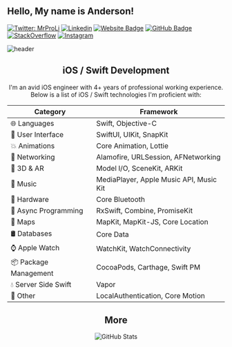 ## Hello, My name is Anderson!

[![Twitter: MrProLi](https://img.shields.io/twitter/follow/MrProLi?style=social)](https://twitter.com/MrProLi)
[![Linkedin](https://img.shields.io/badge/-andersonli2-blue?style=flat-square&logo=Linkedin&logoColor=white&link=https://www.linkedin.com/in/andersonli2/)](https://www.linkedin.com/in/andersonli2/)
[![Website Badge](https://img.shields.io/badge/-andersonli.net-47CCCC?style=flat&logo=Safari&logoColor=white&link=https://andersonli.net)](https://andersonli.net)
[![GitHub Badge](https://img.shields.io/github/followers/ljw980105?label=follow&style=social)](https://github.com/ljw980105)
[![StackOverflow](https://aleen42.github.io/badges/src/stackoverflow.svg)](https://stackoverflow.com/users/9132818/jingwei-li)
[![Instagram](https://img.shields.io/badge/-ljw980105-E4405F?style=flat&logo=Instagram&logoColor=white&link=https://www.instagram.com/ljw980105)](https://www.instagram.com/ljw980105)

![header](https://jingweili.me/resources/github-readme-5.svg)

<center>

## iOS / Swift Development
I'm an avid iOS engineer with 4+ years of professional working experience.  Below is a list of iOS / Swift technologies I'm proficient with:

| Category  | Framework                               |
|-----------|-----------------------------------------|
| 🌐 Languages | Swift, Objective-C              |
| 📱 User Interface | SwiftUI, UIKit, SnapKit                 |
| 💥 Animations | Core Animation, Lottie                  |
| 📶 Networking | Alamofire, URLSession, AFNetworking     |
| 🧊  3D & AR | Model I/O, SceneKit, ARKit              |
| 🎸 Music | MediaPlayer, Apple Music API, Music Kit |
| 🔩 Hardware | Core Bluetooth                          |
| 🔮 Async Programming | RxSwift, Combine, PromiseKit            |
| 📍 Maps | MapKit, MapKit-JS, Core Location        |
| 🛢️ Databases | Core Data                               |
| ⌚ Apple Watch | WatchKit, WatchConnectivity             |
| 📦 Package Management | CocoaPods, Carthage, Swift PM           |
| 💧 Server Side Swift | Vapor                                   |
| 🤷 Other | LocalAuthentication, Core Motion        |


## More

<p><img src="https://github-readme-stats.vercel.app/api?username=ljw980105&amp;show_icons=true" alt="GitHub Stats"></p>

</center>
